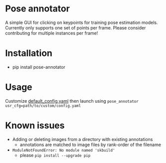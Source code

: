 # Pose annotator
A simple GUI for clicking on keypoints for training pose estimation models. Currently only supports one set of 
points per frame. Please consider contributing for multiple instances per frame!

# Installation
* pip install pose-annotator

# Usage
Customize [default_config.yaml](pose_annotator/gui/default_config.yaml) then launch using
 `pose_annotator usr_cfg=path/to/custom/config.yaml` 

# Known issues
* Adding or deleting images from a directory with existing annotations
	* annotations are matched to image files by rank-order of the filename
* `ModuleNotFoundError: No module named 'skbuild'`
  * please `pip install --upgrade pip`